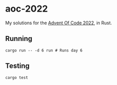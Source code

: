 # aoc-2022

My solutions for the [Advent Of Code 2022](https://adventofcode.com/2022/), in Rust.

## Running

```
cargo run -- -d 6 run # Runs day 6
```

## Testing

```
cargo test
```